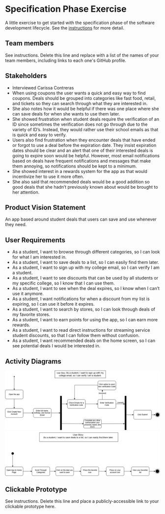 # Specification Phase Exercise

A little exercise to get started with the specification phase of the software development lifecycle. See the [instructions](instructions.md) for more detail.

## Team members

See instructions. Delete this line and replace with a list of the names of your team members, including links to each one's GitHub profile.

## Stakeholders

- Interviewed Carissa Contreras
- When using coupons the user wants a quick and easy way to find coupons. Deals should be grouped into categories like fast food, retail, and tickets so they can search through what they are interested in. 
- She also notes how it would be helpful if there was one place where she can save deals 
for when she wants to use them later. 
- She showed frustration when student deals require the verification of an ID since sometimes the verification does not go through due to the variety of ID’s. Instead, they would rather use their school emails as that is quick and easy to verify. 
- Users also find frustration when they encounter deals that have ended or forgot to use a deal before the expiration date. They insist expiration dates should be clear and an alert that one of their interested deals is going to expire soon would be helpful. However, most email notifications based on deals have frequent notifications and messages that make them annoying, so notifications should be kept to a minimum.
- She showed interest in a rewards system for the app as that would incentivize her to use it more often. 
- She also said that recommended deals would be a good addition so good deals that she hadn’t previously known about would be brought to her attention.

## Product Vision Statement

An app based around student deals that users can save and use whenever they need.

## User Requirements

- As a student, I want to browse through different categories, so I can look for what I am interested in. 
- As a student, I want to save deals to a list, so I can easily find them later. 
- As a student, I want to sign up with my college email, so I can verify I am a student. 
- As a student, I want to see discounts that can be used by all students or my specific college, so I know that I can use them.
- As a student, I want to see when the deal expires, so I know when I can’t use it anymore.
- As a student, I want notifications for when a discount from my list is expiring, so I can use it before it expires. 
- As a student, I want to search by stores, so I can look through deals of my favorite stores. 
- As a student, I want to earn points for using the app, so I can earn more rewards. 
- As a student, I want to read direct instructions for streaming service student discounts, so that I can follow them without confusion.
- As a student, I want recommended deals on the home screen, so I can see potential deals I would be interested in.


## Activity Diagrams

![UML 1](Images/UML1.png)
![UML 2](Images/UML2.png)

## Clickable Prototype

See instructions. Delete this line and place a publicly-accessible link to your clickable prototype here.
